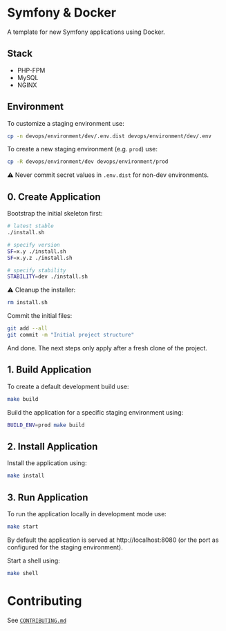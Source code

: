 # Symfony & Docker

A template for new Symfony applications using Docker.

## Stack

- PHP-FPM
- MySQL
- NGINX

## Environment

To customize a staging environment use:

```bash
cp -n devops/environment/dev/.env.dist devops/environment/dev/.env
```

To create a new staging environment (e.g. `prod`) use:

```bash
cp -R devops/environment/dev devops/environment/prod
```

⚠️ Never commit secret values in `.env.dist` for non-dev environments.

## 0. Create Application

Bootstrap the initial skeleton first:

```bash
# latest stable
./install.sh

# specify version
SF=x.y ./install.sh
SF=x.y.z ./install.sh

# specify stability
STABILITY=dev ./install.sh
```

⚠️ Cleanup the installer:

```bash
rm install.sh
```

Commit the initial files:

```bash
git add --all
git commit -m "Initial project structure"
```

And done. The next steps only apply after a fresh clone of the project.

## 1. Build Application

To create a default development build use:

```bash
make build
```

Build the application for a specific staging environment using:

```bash
BUILD_ENV=prod make build
```

## 2. Install Application

Install the application using:

```bash
make install
```

## 3. Run Application

To run the application locally in development mode use:

```bash
make start
```

By default the application is served at http://localhost:8080 (or the port as configured for the staging environment).

Start a shell using:

```bash
make shell
```

# Contributing

See [`CONTRIBUTING.md`](CONTRIBUTING.md)

